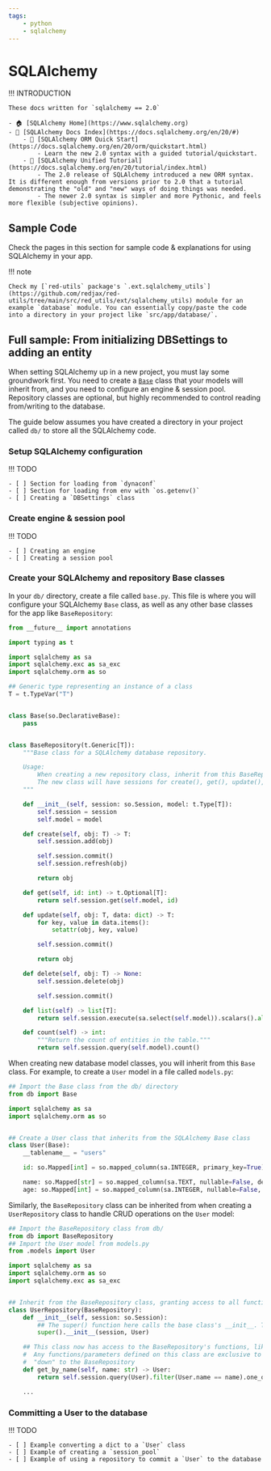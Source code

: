 ```yaml
---
tags:
    - python
    - sqlalchemy
---
```



# SQLAlchemy

!!! INTRODUCTION

    These docs written for `sqlalchemy == 2.0`

    - 🏠 [SQLAlchemy Home](https://www.sqlalchemy.org)
    - 📖 [SQLAlchemy Docs Index](https://docs.sqlalchemy.org/en/20/#)
        - 📄 [SQLAlchemy ORM Quick Start](https://docs.sqlalchemy.org/en/20/orm/quickstart.html)
            - Learn the new 2.0 syntax with a guided tutorial/quickstart.
        - 📄 [SQLAlchemy Unified Tutorial](https://docs.sqlalchemy.org/en/20/tutorial/index.html)
            - The 2.0 release of SQLAlchemy introduced a new ORM syntax. It is different enough from versions prior to 2.0 that a tutorial demonstrating the "old" and "new" ways of doing things was needed.
            - The newer 2.0 syntax is simpler and more Pythonic, and feels more flexible (subjective opinions).


## Sample Code

Check the pages in this section for sample code & explanations for using SQLAlchemy in your app.

!!! note

    Check my [`red-utils` package's `.ext.sqlalchemy_utils`](https://github.com/redjax/red-utils/tree/main/src/red_utils/ext/sqlalchemy_utils) module for an example `database` module. You can essentially copy/paste the code into a directory in your project like `src/app/database/`.


## Full sample: From initializing DBSettings to adding an entity

When setting SQLAlchemy up in a new project, you must lay some groundwork first. You need to create a [`Base`](https://docs.sqlalchemy.org/en/20/orm/declarative_styles.html#orm-declarative-generated-base-class) class that your models will inherit from, and you need to configure an engine & session pool. Repository classes are optional, but highly recommended to control reading from/writing to the database.

The guide below assumes you have created a directory in your project called `db/` to store all the SQLAlchemy code.

### Setup SQLAlchemy configuration

!!! TODO

    - [ ] Section for loading from `dynaconf`
    - [ ] Section for loading from env with `os.getenv()`
    - [ ] Creating a `DBSettings` class

### Create engine & session pool

!!! TODO

    - [ ] Creating an engine
    - [ ] Creating a session pool

### Create your SQLAlchemy and repository Base classes

In your `db/` directory, create a file called `base.py`. This file is where you will configure your SQLAlchemy `Base` class, as well as any other base classes for the app like `BaseRepository`:

```python title="db/base.py" linenums="1"
from __future__ import annotations

import typing as t

import sqlalchemy as sa
import sqlalchemy.exc as sa_exc
import sqlalchemy.orm as so

## Generic type representing an instance of a class
T = t.TypeVar("T")


class Base(so.DeclarativeBase):
    pass


class BaseRepository(t.Generic[T]):
    """Base class for a SQLAlchemy database repository.

    Usage:
        When creating a new repository class, inherit from this BaseRepository.
        The new class will have sessions for create(), get(), update(), delete(), and list().
    """

    def __init__(self, session: so.Session, model: t.Type[T]):
        self.session = session
        self.model = model

    def create(self, obj: T) -> T:
        self.session.add(obj)

        self.session.commit()
        self.session.refresh(obj)

        return obj

    def get(self, id: int) -> t.Optional[T]:
        return self.session.get(self.model, id)

    def update(self, obj: T, data: dict) -> T:
        for key, value in data.items():
            setattr(obj, key, value)

        self.session.commit()

        return obj

    def delete(self, obj: T) -> None:
        self.session.delete(obj)

        self.session.commit()

    def list(self) -> list[T]:
        return self.session.execute(sa.select(self.model)).scalars().all()

    def count(self) -> int:
        """Return the count of entities in the table."""
        return self.session.query(self.model).count()

```

When creating new database model classes, you will inherit from this `Base` class. For example, to create a `User` model in a file called `models.py`:

```python title="Example models.py" linenums="1"
## Import the Base class from the db/ directory
from db import Base

import sqlalchemy as sa
import sqlalchemy.orm as so


## Create a User class that inherits from the SQLAlchemy Base class
class User(Base):
    __tablename__ = "users"

    id: so.Mapped[int] = so.mapped_column(sa.INTEGER, primary_key=True)

    name: so.Mapped[str] = so.mapped_column(sa.TEXT, nullable=False, default=None)
    age: so.Mapped[int] = so.mapped_column(sa.INTEGER, nullable=False, default=0)

```

Similarly, the `BaseRepository` class can be inherited from when creating a `UserRepository` class to handle CRUD operations on the `User` model:

```python title="Example UserRepository() class" linenums="1"
## Import the BaseRepository class from db/
from db import BaseRepository
## Import the User model from models.py
from .models import User

import sqlalchemy as sa
import sqlalchemy.orm as so
import sqlalchemy.exc as sa_exc


## Inherit from the BaseRepository class, granting access to all functions/parameters
class UserRepository(BaseRepository):
    def __init__(self, session: so.Session):
        ## The super() function here calls the base class's __init__. This is required for inheritance
        super().__init__(session, User)

    ## This class now has access to the BaseRepository's functions, like create(), get(), update(), etc
    #  Any functions/parameters defined on this class are exclusive to this class and do not get propagated
    #  "down" to the BaseRepository
    def get_by_name(self, name: str) -> User:
        return self.session.query(User).filter(User.name == name).one_or_none()

    ...

```

### Committing a User to the database

!!! TODO

    - [ ] Example converting a dict to a `User` class
    - [ ] Example of creating a `session_pool`
    - [ ] Example of using a repository to commit a `User` to the database
